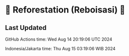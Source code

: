 
# 🌳 Reforestation (Reboisasi) 🌲

## Last Updated

GitHub Actions time: Wed Aug 14 20:19:06 UTC 2024

Indonesia/Jakarta time: Thu Aug 15 03:19:06 WIB 2024
